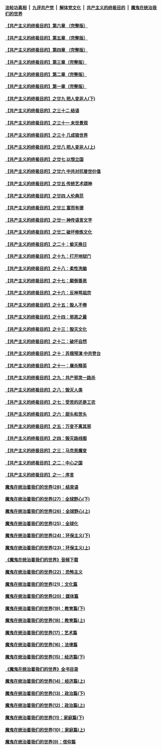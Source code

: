 ####  [法轮功真相](../../../../basic/blob/master/README.md?t=05020831) &nbsp;|&nbsp; [九评共产党](../../../../9ping.md/blob/master/README.md?t=05020831) &nbsp;|&nbsp; [解体党文化](../../../../jtdwh.md/blob/master/README.md?t=05020831)  &nbsp;|&nbsp; [共产主义的终极目的](../../../../gczydzjmd.md/blob/master/README.md?t=05020831) &nbsp;|&nbsp; [魔鬼在统治我们的世界](../../../../mgztzwmdsj.md/blob/master/README.md?t=05020831) 

#### [【共产主义的终极目的】第六章 （完整版）](../pages/nsc422/n11428913.md?t=05020831) 

#### [【共产主义的终极目的】第五章 （完整版）](../pages/nsc422/n11428912.md?t=05020831) 

#### [【共产主义的终极目的】第四章 （完整版）](../pages/nsc422/n11428907.md?t=05020831) 

#### [【共产主义的终极目的】第三章（完整版）](../pages/nsc422/n11428848.md?t=05020831) 

#### [【共产主义的终极目的】第二章（完整版）](../pages/nsc422/n11428831.md?t=05020831) 

#### [【共产主义的终极目的】第一章（完整版）](../pages/nsc422/n11417651.md?t=05020831) 

#### [【共产主义的终极目的】之廿九 把人变非人(下)](../pages/nsc422/n11344140.md?t=05020831) 

#### [【共产主义的终极目的】之三十二 结语](../pages/nsc422/n11360535.md?t=05020831) 

#### [【共产主义的终极目的】之三十一 末世景观](../pages/nsc422/n11351129.md?t=05020831) 

#### [【共产主义的终极目的】之三十 几成狼世界](../pages/nsc422/n11348280.md?t=05020831) 

#### [【共产主义的终极目的】之廿八 把人变非人(上)](../pages/nsc422/n11340492.md?t=05020831) 

#### [【共产主义的终极目的】之廿七 以恨立国](../pages/nsc422/n11336944.md?t=05020831) 

#### [【共产主义的终极目的】之廿六 中共对抗普世价值](../pages/nsc422/n11324785.md?t=05020831) 

#### [【共产主义的终极目的】之廿五 传统艺术颂神](../pages/nsc422/n11296396.md?t=05020831) 

#### [【共产主义的终极目的】之廿四 人伦典范](../pages/nsc422/n11296397.md?t=05020831) 

#### [【共产主义的终极目的】之廿三 富而有德](../pages/nsc422/n11283598.md?t=05020831) 

#### [【共产主义的终极目的】之廿一 神传语言文字](../pages/nsc422/n11263265.md?t=05020831) 

#### [【共产主义的终极目的】之廿二 破坏修炼文化](../pages/nsc422/n11245728.md?t=05020831) 

#### [【共产主义的终极目的】之二十：偷天换日](../pages/nsc422/n11238846.md?t=05020831) 

#### [【共产主义的终极目的】之十九：打开地狱门](../pages/nsc422/n11206376.md?t=05020831) 

#### [【共产主义的终极目的】之十八：柔性洗脑](../pages/nsc422/n11199994.md?t=05020831) 

#### [【共产主义的终极目的】之十七：颠倒善恶](../pages/nsc422/n11179782.md?t=05020831) 

#### [【共产主义的终极目的】之十六：反神骂祖宗](../pages/nsc422/n11166798.md?t=05020831) 

#### [【共产主义的终极目的】之十五：毁人不倦](../pages/nsc422/n11166792.md?t=05020831) 

#### [【共产主义的终极目的】之十四：邪恶之最](../pages/nsc422/n11150249.md?t=05020831) 

#### [【共产主义的终极目的】之十三：毁灭文化](../pages/nsc422/n11135227.md?t=05020831) 

#### [【共产主义的终极目的】之十二：破坏自然](../pages/nsc422/n11135214.md?t=05020831) 

#### [【共产主义的终极目的】之十：苏俄预演 中共登台](../pages/nsc422/n11118424.md?t=05020831) 

#### [【共产主义的终极目的】之十一：屠杀精英](../pages/nsc422/n11118442.md?t=05020831) 

#### [【共产主义的终极目的】之九：共产邪灵一路杀](../pages/nsc422/n11114139.md?t=05020831) 

#### [【共产主义的终极目的】之八：毁灭人类](../pages/nsc422/n11108503.md?t=05020831) 

#### [【共产主义的终极目的】之七：受苦的还是工农](../pages/nsc422/n11101809.md?t=05020831) 

#### [【共产主义的终极目的】之六：甜头和苦头](../pages/nsc422/n11096971.md?t=05020831) 

#### [【共产主义的终极目的】之五：万变不离其邪](../pages/nsc422/n11091285.md?t=05020831) 

#### [【共产主义的终极目的】之四：毁灭路线图](../pages/nsc422/n11086284.md?t=05020831) 

#### [【共产主义的终极目的】之三：马克思魔变](../pages/nsc422/n11061941.md?t=05020831) 

#### [【共产主义的终极目的】之二：中心之国](../pages/nsc422/n11047728.md?t=05020831) 

#### [【共产主义的终极目的】之一：序言](../pages/nsc422/n11086077.md?t=05020831) 

#### [魔鬼在统治着我们的世界(28)：结束语](../pages/nsc422/n10936246.md?t=05020831) 

#### [魔鬼在统治着我们的世界(27)：全球野心(下)](../pages/nsc422/n10928319.md?t=05020831) 

#### [魔鬼在统治着我们的世界(26)：全球野心(上)](../pages/nsc422/n10900318.md?t=05020831) 

#### [魔鬼在统治着我们的世界(25)：全球化](../pages/nsc422/n10788205.md?t=05020831) 

#### [魔鬼在统治着我们的世界(24)：环保主义(下)](../pages/nsc422/n10695307.md?t=05020831) 

#### [魔鬼在统治着我们的世界(23)：环保主义(上)](../pages/nsc422/n10688613.md?t=05020831) 

#### [《魔鬼在统治着我们的世界》音频下载](../pages/nsc422/n10635553.md?t=05020831) 

#### [魔鬼在统治着我们的世界(22)：恐怖主义](../pages/nsc422/n10614727.md?t=05020831) 

#### [魔鬼在统治着我们的世界(21)：文化篇](../pages/nsc422/n10597706.md?t=05020831) 

#### [魔鬼在统治着我们的世界(20)：媒体篇](../pages/nsc422/n10586579.md?t=05020831) 

#### [魔鬼在统治着我们的世界(19)：教育篇(下)](../pages/nsc422/n10564808.md?t=05020831) 

#### [魔鬼在统治着我们的世界(18)：教育篇(上)](../pages/nsc422/n10526970.md?t=05020831) 

#### [魔鬼在统治着我们的世界(17)：艺术篇](../pages/nsc422/n10499093.md?t=05020831) 

#### [魔鬼在统治着我们的世界(16)：法律篇](../pages/nsc422/n10485969.md?t=05020831) 

#### [魔鬼在统治着我们的世界(15)：经济篇(下)](../pages/nsc422/n10469975.md?t=05020831) 

#### [《魔鬼在统治着我们的世界》全书目录](../pages/nsc422/n10464261.md?t=05020831) 

#### [魔鬼在统治着我们的世界(14)：经济篇(上)](../pages/nsc422/n10457370.md?t=05020831) 

#### [魔鬼在统治着我们的世界(13)：政治篇(下)](../pages/nsc422/n10448270.md?t=05020831) 

#### [魔鬼在统治着我们的世界(12)：政治篇(上)](../pages/nsc422/n10444576.md?t=05020831) 

#### [魔鬼在统治着我们的世界(11)：家庭篇(下)](../pages/nsc422/n10440961.md?t=05020831) 

#### [魔鬼在统治着我们的世界(10)：家庭篇(上)](../pages/nsc422/n10435448.md?t=05020831) 

#### [魔鬼在统治着我们的世界(9)：信仰篇](../pages/nsc422/n10432159.md?t=05020831) 

